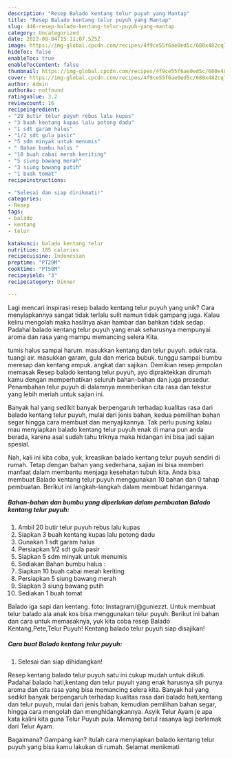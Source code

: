 ```yaml
---
description: "Resep Balado kentang telur puyuh yang Mantap"
title: "Resep Balado kentang telur puyuh yang Mantap"
slug: 446-resep-balado-kentang-telur-puyuh-yang-mantap
category: Uncategorized
date: 2022-08-04T15:11:07.525Z
image: https://img-global.cpcdn.com/recipes/4f9ce55f6ae0ed5c/680x482cq70/balado-kentang-telur-puyuh-foto-resep-utama.jpg
hideToc: false
enableToc: true
enableTocContent: false
thumbnail: https://img-global.cpcdn.com/recipes/4f9ce55f6ae0ed5c/680x482cq70/balado-kentang-telur-puyuh-foto-resep-utama.jpg
cover: https://img-global.cpcdn.com/recipes/4f9ce55f6ae0ed5c/680x482cq70/balado-kentang-telur-puyuh-foto-resep-utama.jpg
author: Admin
authorAv: notfound
ratingvalue: 3.2
reviewcount: 16
recipeingredient:
- "20 butir telur puyuh rebus lalu kupas"
- "3 buah kentang kupas lalu potong dadu"
- "1 sdt garam halus"
- "1/2 sdt gula pasir"
- "5 sdm minyak untuk menumis"
- " Bahan bumbu halus "
- "10 buah cabai merah keriting"
- "5 siung bawang merah"
- "3 siung bawang putih"
- "1 buah tomat"
recipeinstructions:

- "Selesai dan siap dinikmati!"
categories:
- Resep
tags:
- balado
- kentang
- telur

katakunci: balado kentang telur 
nutrition: 185 calories
recipecuisine: Indonesian
preptime: "PT29M"
cooktime: "PT50M"
recipeyield: "3"
recipecategory: Dinner

---
```





Lagi mencari inspirasi resep balado kentang telur puyuh yang unik? Cara menyiapkannya sangat tidak terlalu sulit namun tidak gampang juga. Kalau keliru mengolah maka hasilnya akan hambar dan bahkan tidak sedap. Padahal balado kentang telur puyuh yang enak seharusnya mempunyai aroma dan rasa yang mampu memancing selera Kita.





tumis halus sampai harum. masukkan kentang dan telur puyuh. aduk rata. tuangi air. masukkan garam, gula dan merica bubuk. tunggu sampai bumbu meresap dan kentang empuk. angkat dan sajikan. Demikian resep jempolan memasak Resep balado kentang telur puyuh, ayo dipraktekkan dirumah kamu dengan memperhatikan seluruh bahan-bahan dan juga prosedur. Penambahan telur puyuh di dalamnya memberikan cita rasa dan tekstur yang lebih meriah untuk sajian ini.

Banyak hal yang sedikit banyak berpengaruh terhadap kualitas rasa dari balado kentang telur puyuh, mulai dari jenis bahan, kedua pemilihan bahan segar hingga cara membuat dan menyajikannya. Tak perlu pusing kalau mau menyiapkan balado kentang telur puyuh enak di mana pun anda berada, karena asal sudah tahu triknya maka hidangan ini bisa jadi sajian spesial.






Nah, kali ini kita coba, yuk, kreasikan balado kentang telur puyuh sendiri di rumah. Tetap dengan bahan yang sederhana, sajian ini bisa memberi manfaat dalam membantu menjaga kesehatan tubuh kita. Anda bisa membuat Balado kentang telur puyuh menggunakan 10 bahan dan 0 tahap pembuatan. Berikut ini langkah-langkah dalam membuat hidangannya.

<!--inarticleads1-->

##### Bahan-bahan dan bumbu yang diperlukan dalam pembuatan Balado kentang telur puyuh:

1. Ambil 20 butir telur puyuh rebus lalu kupas
1. Siapkan 3 buah kentang kupas lalu potong dadu
1. Gunakan 1 sdt garam halus
1. Persiapkan 1/2 sdt gula pasir
1. Siapkan 5 sdm minyak untuk menumis
1. Sediakan  Bahan bumbu halus :
1. Siapkan 10 buah cabai merah keriting
1. Persiapkan 5 siung bawang merah
1. Siapkan 3 siung bawang putih
1. Sediakan 1 buah tomat


Balado iga sapi dan kentang. foto: Instagram/@guniezzt. Untuk membuat telur balado ala anak kos bisa menggunakan telur puyuh. Berikut ini bahan dan cara untuk memasaknya, yuk kita coba resep Balado Kentang,Pete,Telur Puyuh! Kentang balado telur puyuh siap disajikan! 

<!--inarticleads2-->

##### Cara buat Balado kentang telur puyuh:


1. Selesai dan siap dihidangkan!

Resep kentang balado telur puyuh satu ini cukup mudah untuk diikuti. Padahal balado hati,kentang dan telur puyuh yang enak harusnya sih punya aroma dan cita rasa yang bisa memancing selera kita. Banyak hal yang sedikit banyak berpengaruh terhadap kualitas rasa dari balado hati,kentang dan telur puyuh, mulai dari jenis bahan, kemudian pemilihan bahan segar, hingga cara mengolah dan menghidangkannya. Asyik Telur Ayam je apa kata kalini kita guna Telur Puyuh pula. Memang betul rasanya lagi berlemak dari Telur Ayam. 

Bagaimana? Gampang kan? Itulah cara menyiapkan balado kentang telur puyuh yang bisa kamu lakukan di rumah. Selamat menikmati
